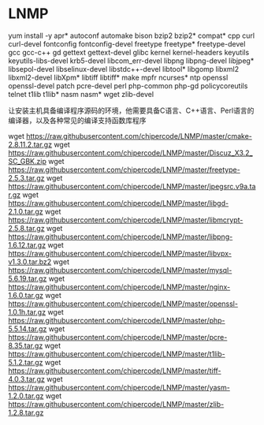 # LNMP
yum install -y apr* autoconf automake bison bzip2 bzip2* compat* cpp curl curl-devel fontconfig fontconfig-devel freetype freetype* freetype-devel gcc gcc-c++ gd gettext gettext-devel glibc kernel kernel-headers keyutils keyutils-libs-devel krb5-devel libcom_err-devel libpng libpng-devel libjpeg* libsepol-devel libselinux-devel libstdc++-devel libtool* libgomp libxml2 libxml2-devel libXpm* libtiff libtiff* make mpfr ncurses* ntp openssl openssl-devel patch pcre-devel perl php-common php-gd policycoreutils telnet t1lib t1lib* nasm nasm* wget zlib-devel

让安装主机具备编译程序源码的环境，他需要具备C语言、C++语言、Perl语言的编译器，以及各种常见的编译支持函数库程序

wget https://raw.githubusercontent.com/chipercode/LNMP/master/cmake-2.8.11.2.tar.gz 
wget https://raw.githubusercontent.com/chipercode/LNMP/master/Discuz_X3.2_SC_GBK.zip 
wget https://raw.githubusercontent.com/chipercode/LNMP/master/freetype-2.5.3.tar.gz 
wget https://raw.githubusercontent.com/chipercode/LNMP/master/jpegsrc.v9a.tar.gz 
wget https://raw.githubusercontent.com/chipercode/LNMP/master/libgd-2.1.0.tar.gz 
wget https://raw.githubusercontent.com/chipercode/LNMP/master/libmcrypt-2.5.8.tar.gz 
wget https://raw.githubusercontent.com/chipercode/LNMP/master/libpng-1.6.12.tar.gz 
wget https://raw.githubusercontent.com/chipercode/LNMP/master/libvpx-v1.3.0.tar.bz2 
wget https://raw.githubusercontent.com/chipercode/LNMP/master/mysql-5.6.19.tar.gz 
wget https://raw.githubusercontent.com/chipercode/LNMP/master/nginx-1.6.0.tar.gz 
wget https://raw.githubusercontent.com/chipercode/LNMP/master/openssl-1.0.1h.tar.gz 
wget https://raw.githubusercontent.com/chipercode/LNMP/master/php-5.5.14.tar.gz 
wget https://raw.githubusercontent.com/chipercode/LNMP/master/pcre-8.35.tar.gz 
wget https://raw.githubusercontent.com/chipercode/LNMP/master/t1lib-5.1.2.tar.gz 
wget https://raw.githubusercontent.com/chipercode/LNMP/master/tiff-4.0.3.tar.gz 
wget https://raw.githubusercontent.com/chipercode/LNMP/master/yasm-1.2.0.tar.gz 
wget https://raw.githubusercontent.com/chipercode/LNMP/master/zlib-1.2.8.tar.gz 

